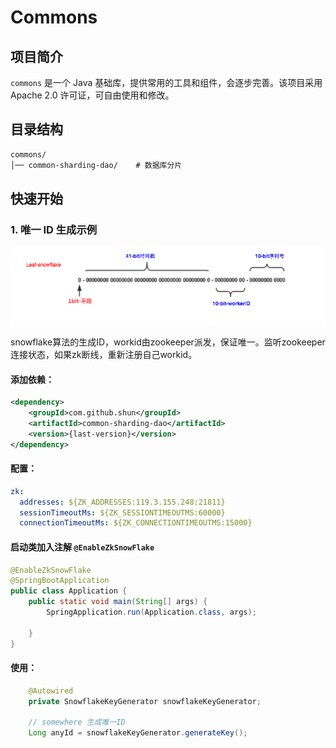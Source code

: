 # Commons

## 项目简介
`commons` 是一个 Java 基础库，提供常用的工具和组件，会逐步完善。该项目采用 Apache 2.0 许可证，可自由使用和修改。

## 目录结构
```dtd
commons/
│── common-sharding-dao/    # 数据库分片
```

## 快速开始 
### 1. 唯一 ID 生成示例
![img.png](img.png)

snowflake算法的生成ID，workid由zookeeper派发，保证唯一。监听zookeeper连接状态，如果zk断线，重新注册自己workid。
#### 添加依赖：
```xml
<dependency>
    <groupId>com.github.shun</groupId>
    <artifactId>common-sharding-dao</artifactId>
    <version>{last-version}</version>
</dependency>
```
#### 配置：
```yaml
zk:
  addresses: ${ZK_ADDRESSES:119.3.155.248:21811}
  sessionTimeoutMs: ${ZK_SESSIONTIMEOUTMS:60000}
  connectionTimeoutMs: ${ZK_CONNECTIONTIMEOUTMS:15000}
```
#### 启动类加入注解 `@EnableZkSnowFlake`
```java
@EnableZkSnowFlake
@SpringBootApplication
public class Application {
    public static void main(String[] args) {
        SpringApplication.run(Application.class, args);
        
    }
}
```
#### 使用：
```java
    @Autowired
    private SnowflakeKeyGenerator snowflakeKeyGenerator;

    // somewhere 生成唯一ID
    Long anyId = snowflakeKeyGenerator.generateKey();
```


